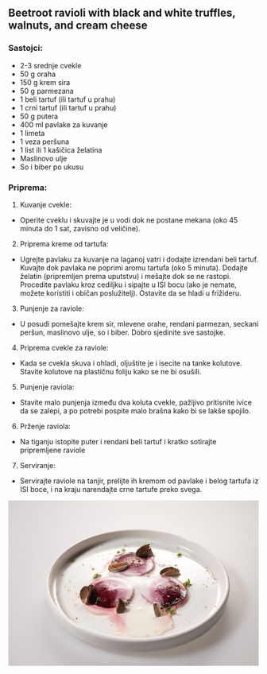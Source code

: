 ## Beetroot ravioli with black and white truffles, walnuts, and cream cheese

### Sastojci:
- 2-3 srednje cvekle
- 50 g oraha
- 150 g krem sira
- 50 g parmezana
- 1 beli tartuf (ili tartuf u prahu)
- 1 crni tartuf (ili tartuf u prahu)
- 50 g putera
- 400 ml pavlake za kuvanje
- 1 limeta
- 1 veza peršuna
- 1 list ili 1 kašičica želatina
- Maslinovo ulje
- So i biber po ukusu

### Priprema:

1. Kuvanje cvekle:

- Operite cveklu i skuvajte je u vodi dok ne postane mekana (oko 45 minuta do 1 sat, zavisno od veličine).

2. Priprema kreme od tartufa:

- Ugrejte pavlaku za kuvanje na laganoj vatri i dodajte izrendani beli tartuf. Kuvajte dok pavlaka ne poprimi aromu tartufa (oko 5 minuta). Dodajte želatin (pripremljen prema uputstvu) i mešajte dok se ne rastopi. Procedite pavlaku kroz cediljku i sipajte u ISI bocu (ako je nemate, možete koristiti i običan poslužitelj). Ostavite da se hladi u frižideru.

3. Punjenje za raviole:

- U posudi pomešajte krem sir, mlevene orahe, rendani parmezan, seckani peršun, maslinovo ulje, so i biber. Dobro sjedinite sve sastojke.

4. Priprema cvekle za raviole:

- Kada se cvekla skuva i ohladi, oljuštite je i isecite na tanke kolutove. Stavite kolutove na plastičnu foliju kako se ne bi osušili.

5. Punjenje raviola:

- Stavite malo punjenja između dva koluta cvekle, pažljivo pritisnite ivice da se zalepi, a po potrebi pospite malo brašna kako bi se lakše spojilo.

6. Prženje raviola:

- Na tiganju istopite puter i rendani beli tartuf i kratko sotirajte pripremljene raviole

7. Serviranje:

- Servirajte raviole na tanjir, prelijte ih kremom od pavlake i belog tartufa iz ISI boce, i na kraju narendajte crne tartufe preko svega. 

![BeetrootRavioli](slike/BeetrootRavioli.jpg)
